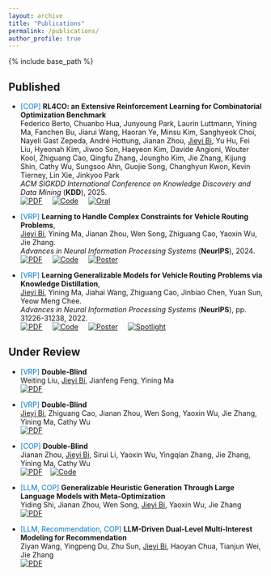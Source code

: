 ```yaml
---
layout: archive
title: "Publications"
permalink: /publications/
author_profile: true
---
```


<!-- {% if author.googlescholar %}
  You can also find my articles on <u><a href="{{author.googlescholar}}">my Google Scholar profile</a>.</u>
{% endif %} -->

{% include base_path %}

## Published

- <span style="color: #0077cc">[COP]</span> **RL4CO: an Extensive Reinforcement Learning for Combinatorial Optimization Benchmark** \
   Federico Berto, Chuanbo Hua, Junyoung Park, Laurin Luttmann, Yining Ma, Fanchen Bu, Jiarui Wang, Haoran Ye, Minsu Kim, Sanghyeok Choi, Nayeli Gast Zepeda, André Hottung, Jianan Zhou, <u>Jieyi Bi</u>, Yu Hu, Fei Liu, Hyeonah Kim, Jiwoo Son, Haeyeon Kim, Davide Angioni, Wouter Kool, Zhiguang Cao, Qingfu Zhang, Joungho Kim, Jie Zhang, Kijung Shin, Cathy Wu, Sungsoo Ahn, Guojie Song, Changhyun Kwon, Kevin Tierney, Lin Xie, Jinkyoo Park \
*ACM SIGKDD International Conference on Knowledge Discovery and Data Mining* (**KDD**), 2025.  
  [![PDF](https://img.shields.io/badge/Download-PDF-brightgreen.svg)](https://arxiv.org/pdf/2306.17100)&nbsp;&nbsp;&nbsp;&nbsp;
  [![Code](https://img.shields.io/badge/GitHub-Code-blue.svg)](https://github.com/ai4co/rl4co)&nbsp;&nbsp;&nbsp;&nbsp;
  [![Oral](https://img.shields.io/badge/KDD-Oral-red.svg)]()

- <span style="color: #0077cc">[VRP]</span> **Learning to Handle Complex Constraints for Vehicle Routing Problems**,  
<u>Jieyi Bi</u>, Yining Ma, Jianan Zhou, Wen Song, Zhiguang Cao, Yaoxin Wu, Jie Zhang.  
*Advances in Neural Information Processing Systems* (**NeurIPS**), 2024.\
[![PDF](https://img.shields.io/badge/Download-PDF-brightgreen.svg)](https://arxiv.org/pdf/2410.21066)&nbsp;&nbsp;&nbsp;&nbsp;
[![Code](https://img.shields.io/badge/GitHub-Code-blue.svg)](https://github.com/jieyibi/PIP-constraint)&nbsp;&nbsp;&nbsp;&nbsp;
[![Poster](https://img.shields.io/badge/NeurIPS-Poster-yellow.svg)](https://neurips.cc/virtual/2024/poster/95638)


- <span style="color: #0077cc">[VRP]</span> **Learning Generalizable Models for Vehicle Routing Problems via Knowledge Distillation**,   
<u>Jieyi Bi</u>, Yining Ma, Jiahai Wang, Zhiguang Cao, Jinbiao Chen, Yuan Sun, Yeow Meng Chee.   
*Advances in Neural Information Processing Systems* (**NeurIPS**), pp. 31226-31238, 2022.  
   [![PDF](https://img.shields.io/badge/Download-PDF-brightgreen.svg)](https://arxiv.org/pdf/2210.07686)&nbsp;&nbsp;&nbsp;&nbsp;
  [![Code](https://img.shields.io/badge/GitHub-Code-blue.svg)](https://github.com/jieyibi/AMDKD)&nbsp;&nbsp;&nbsp;&nbsp;
  [![Poster](https://img.shields.io/badge/NeurIPS-Poster-yellow.svg)](https://neurips.cc/virtual/2022/poster/53726)&nbsp;&nbsp;&nbsp;&nbsp;
  [![Spotlight](https://img.shields.io/badge/NeurIPS-Spotlight-red.svg)](https://nips.cc/virtual/2022/spotlight/65189)


## Under Review

* <span style="color: #0077cc">[VRP]</span> **Double-Blind** \
   Weiting Liu, <u>Jieyi Bi</u>, Jianfeng Feng, Yining Ma \
   [![PDF](https://img.shields.io/badge/Download-Soon-brightgreen.svg)]()

* <span style="color: #0077cc">[VRP]</span> **Double-Blind** \
   <u>Jieyi Bi</u>, Zhiguang Cao, Jianan Zhou, Wen Song, Yaoxin Wu, Jie Zhang, Yining Ma, Cathy Wu \
   [![PDF](https://img.shields.io/badge/Download-Soon-brightgreen.svg)]()

* <span style="color: #0077cc">[COP]</span> **Double-Blind** \
   Jianan Zhou, <u>Jieyi Bi</u>, Sirui Li, Yaoxin Wu, Yingqian Zhang, Jie Zhang, Yining Ma, Cathy Wu \
   [![PDF](https://img.shields.io/badge/Download-Soon-brightgreen.svg)]()&nbsp;&nbsp;&nbsp;&nbsp;[![Code](https://img.shields.io/badge/GitHub-Awesome_List-blue.svg)](https://github.com/ai4co/awesome-fm4co)

* <span style="color: #0077cc">[LLM, COP]</span> **Generalizable Heuristic Generation Through Large Language Models with Meta-Optimization** \
   Yiding Shi, Jianan Zhou, Wen Song, <u>Jieyi Bi</u>, Yaoxin Wu, Jie Zhang \
   [![PDF](https://img.shields.io/badge/Download-PDF-brightgreen.svg)](https://arxiv.org/pdf/2505.20881)
  
* <span style="color: #0077cc">[LLM, Recommendation, COP]</span> **LLM-Driven Dual-Level Multi-Interest Modeling for Recommendation** \
    Ziyan Wang, Yingpeng Du, Zhu Sun, <u>Jieyi Bi</u>, Haoyan Chua, Tianjun Wei, Jie Zhang \
  [![PDF](https://img.shields.io/badge/Download-PDF-brightgreen.svg)](https://arxiv.org/pdf/2507.10917)


